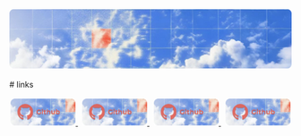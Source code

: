 <div>
    <a href="https://github.com/baeleon">
        <img title="banner" src="./images/banner.png" style="">
    </a>
</div>
&nbsp
<div>
    <div>
        # links
    </div>
    &nbsp
    <div align="center"> 
        <a href="https://github.com/baeleon">
            <img title="banner" src="./images/links/github.png" style="width: 23%">
        </a>
        &nbsp
        <a href="https://github.com/baeleon">
            <img title="banner" src="./images/links/github.png" style="width: 23%">
        </a>
        &nbsp
        <a href="https://github.com/baeleon">
            <img title="banner" src="./images/links/github.png" style="width: 23%">
        </a>
        &nbsp
        <a href="https://github.com/baeleon">
            <img title="banner" src="./images/links/github.png" style="width: 23%">
        </a>
    </div>
</div>